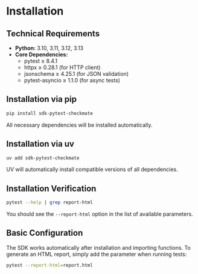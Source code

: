 # Installation

## Technical Requirements

- **Python:** 3.10, 3.11, 3.12, 3.13
- **Core Dependencies:**
  - pytest ≥ 8.4.1
  - httpx ≥ 0.28.1 (for HTTP client)
  - jsonschema ≥ 4.25.1 (for JSON validation)
  - pytest-asyncio ≥ 1.1.0 (for async tests)

## Installation via pip

```bash
pip install sdk-pytest-checkmate
```

All necessary dependencies will be installed automatically.

## Installation via uv

```bash
uv add sdk-pytest-checkmate
```

UV will automatically install compatible versions of all dependencies.

## Installation Verification

```bash
pytest --help | grep report-html
```

You should see the `--report-html` option in the list of available parameters.

## Basic Configuration

The SDK works automatically after installation and importing functions. To generate an HTML report, simply add the parameter when running tests:

```bash
pytest --report-html=report.html
```
